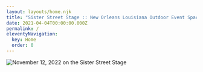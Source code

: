 ```yaml
---
layout: layouts/home.njk
title: "Sister Street Stage :: New Orleans Louisiana Outdoor Event Space"
date: 2021-04-04T00:00:00.000Z
permalink: /
eleventyNavigation:
  key: Home
  order: 0
---
```


![November 12, 2022 on the Sister Street Stage](/static/img/sister-street-stage-nov-12-2022.jpg)

